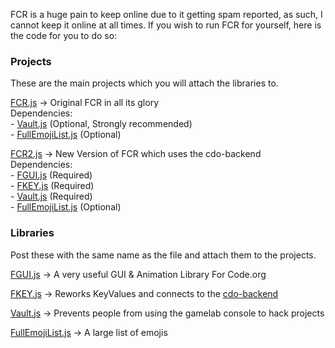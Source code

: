 FCR is a huge pain to keep online due to it getting spam reported, 
as such, I cannot keep it online at all times. If you wish to run 
FCR for yourself, here is the code for you to do so:

<h3>Projects</h3>

These are the main projects which you will attach the libraries to.

[FCR.js](https://github.com/DragonFireGames/Fire-Chat-Room/main/FCR.js) -> Original FCR in all its glory<br>
Dependencies:
<br>- [Vault.js](https://github.com/DragonFireGames/Fire-Chat-Room/main/libraries/Vault.js) (Optional, Strongly recommended)
<br>- [FullEmojiList.js](https://github.com/DragonFireGames/Fire-Chat-Room/main/libraries/FullEmojiList.js) (Optional)

[FCR2.js](https://github.com/DragonFireGames/Fire-Chat-Room/main/FCR2.js) -> New Version of FCR which uses the cdo-backend<br>
Dependencies:
<br>- [FGUI.js](https://github.com/DragonFireGames/Fire-Chat-Room/main/libraries/FGUI.js) (Required)
<br>- [FKEY.js](https://github.com/DragonFireGames/Fire-Chat-Room/main/libraries/FKEY.js) (Required)
<br>- [Vault.js](https://github.com/DragonFireGames/Fire-Chat-Room/main/libraries/Vault.js) (Required)
<br>- [FullEmojiList.js](https://github.com/DragonFireGames/Fire-Chat-Room/main/libraries/FullEmojiList.js) (Optional)

<h3>Libraries</h3>

Post these with the same name as the file and attach them to the projects.

[FGUI.js](https://github.com/DragonFireGames/Fire-Chat-Room/main/libraries/FGUI.js) -> A very useful GUI & Animation Library For Code.org

[FKEY.js](https://github.com/DragonFireGames/Fire-Chat-Room/blob/libraries/FKEY.js) -> Reworks KeyValues and connects to the [cdo-backend](https://github.com/DragonFireGames/cdo-backend)

[Vault.js](https://github.com/DragonFireGames/Fire-Chat-Room/blob/libraries/Vault.js) -> Prevents people from using the gamelab console to hack projects

[FullEmojiList.js](https://github.com/DragonFireGames/Fire-Chat-Room/main/libraries/FullEmojiList.js) -> A large list of emojis
